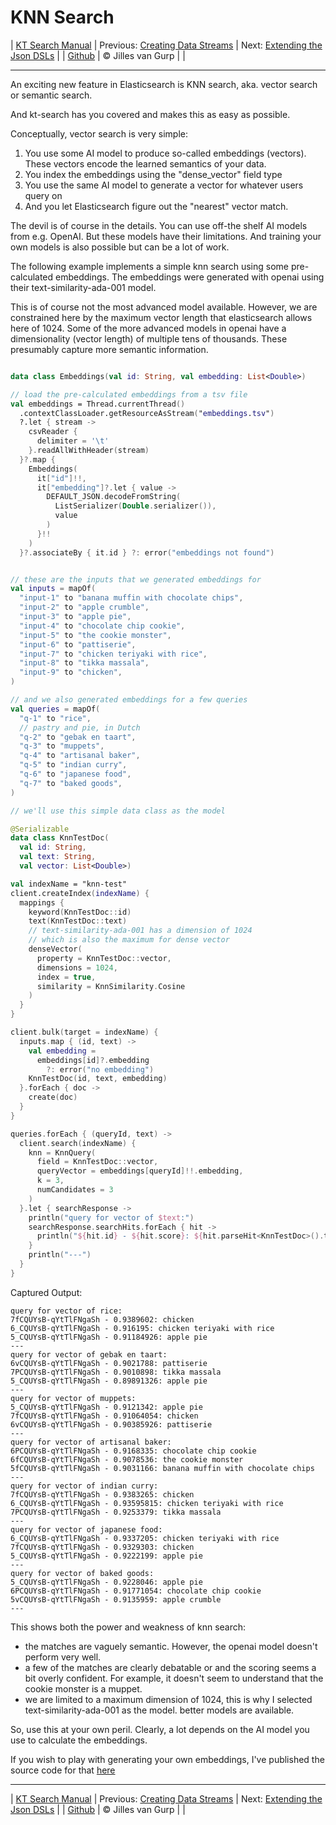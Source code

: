 # KNN Search 

| [KT Search Manual](README.md) | Previous: [Creating Data Streams](DataStreams.md) | Next: [Extending the Json DSLs](ExtendingTheDSL.md) |
| [Github](https://github.com/jillesvangurp/kt-search) | &copy; Jilles van Gurp |  |

---                

An exciting new feature in Elasticsearch is KNN search, aka. vector search or semantic search.

And kt-search has you covered and makes this as easy as possible.

Conceptually, vector search is very simple:

1. You use some AI model to produce so-called embeddings (vectors). 
These vectors encode the learned semantics of your data.
1. You index the embeddings using the "dense_vector" field type
1. You use the same AI model to generate a vector for whatever users query on
1. And you let Elasticsearch figure out the "nearest" vector match.

The devil is of course in the details. You can use off-the shelf AI models from e.g. OpenAI. But these 
models have their limitations. And training your own models is also possible but can be a lot of work.
        
The following example implements a simple knn search using some pre-calculated embeddings.
The embeddings were generated with openai using their text-similarity-ada-001 model.

This is of course not the most advanced model available. However, we are constrained here by the maximum vector length
that elasticsearch allows here of 1024. Some of the more advanced models in openai have a dimensionality 
(vector length) of multiple tens of thousands. These presumably capture more semantic information.

```kotlin

data class Embeddings(val id: String, val embedding: List<Double>)

// load the pre-calculated embeddings from a tsv file
val embeddings = Thread.currentThread()
  .contextClassLoader.getResourceAsStream("embeddings.tsv")
  ?.let { stream ->
    csvReader {
      delimiter = '\t'
    }.readAllWithHeader(stream)
  }?.map {
    Embeddings(
      it["id"]!!,
      it["embedding"]?.let { value ->
        DEFAULT_JSON.decodeFromString(
          ListSerializer(Double.serializer()),
          value
        )
      }!!
    )
  }?.associateBy { it.id } ?: error("embeddings not found")


// these are the inputs that we generated embeddings for
val inputs = mapOf(
  "input-1" to "banana muffin with chocolate chips",
  "input-2" to "apple crumble",
  "input-3" to "apple pie",
  "input-4" to "chocolate chip cookie",
  "input-5" to "the cookie monster",
  "input-6" to "pattiserie",
  "input-7" to "chicken teriyaki with rice",
  "input-8" to "tikka massala",
  "input-9" to "chicken",
)

// and we also generated embeddings for a few queries
val queries = mapOf(
  "q-1" to "rice",
  // pastry and pie, in Dutch
  "q-2" to "gebak en taart",
  "q-3" to "muppets",
  "q-4" to "artisanal baker",
  "q-5" to "indian curry",
  "q-6" to "japanese food",
  "q-7" to "baked goods",
)

// we'll use this simple data class as the model

@Serializable
data class KnnTestDoc(
  val id: String,
  val text: String,
  val vector: List<Double>)

val indexName = "knn-test"
client.createIndex(indexName) {
  mappings {
    keyword(KnnTestDoc::id)
    text(KnnTestDoc::text)
    // text-similarity-ada-001 has a dimension of 1024
    // which is also the maximum for dense vector
    denseVector(
      property = KnnTestDoc::vector,
      dimensions = 1024,
      index = true,
      similarity = KnnSimilarity.Cosine
    )
  }
}

client.bulk(target = indexName) {
  inputs.map { (id, text) ->
    val embedding =
      embeddings[id]?.embedding
        ?: error("no embedding")
    KnnTestDoc(id, text, embedding)
  }.forEach { doc ->
    create(doc)
  }
}

queries.forEach { (queryId, text) ->
  client.search(indexName) {
    knn = KnnQuery(
      field = KnnTestDoc::vector,
      queryVector = embeddings[queryId]!!.embedding,
      k = 3,
      numCandidates = 3
    )
  }.let { searchResponse ->
    println("query for vector of $text:")
    searchResponse.searchHits.forEach { hit ->
      println("${hit.id} - ${hit.score}: ${hit.parseHit<KnnTestDoc>().text}")
    }
    println("---")
  }
}
```

Captured Output:

```
query for vector of rice:
7fCQUYsB-qYtTlFNgaSh - 0.9389602: chicken
6_CQUYsB-qYtTlFNgaSh - 0.916195: chicken teriyaki with rice
5_CQUYsB-qYtTlFNgaSh - 0.91184926: apple pie
---
query for vector of gebak en taart:
6vCQUYsB-qYtTlFNgaSh - 0.9021788: pattiserie
7PCQUYsB-qYtTlFNgaSh - 0.9010898: tikka massala
5_CQUYsB-qYtTlFNgaSh - 0.89891326: apple pie
---
query for vector of muppets:
5_CQUYsB-qYtTlFNgaSh - 0.9121342: apple pie
7fCQUYsB-qYtTlFNgaSh - 0.91064054: chicken
6vCQUYsB-qYtTlFNgaSh - 0.90385926: pattiserie
---
query for vector of artisanal baker:
6PCQUYsB-qYtTlFNgaSh - 0.9168335: chocolate chip cookie
6fCQUYsB-qYtTlFNgaSh - 0.9078536: the cookie monster
5fCQUYsB-qYtTlFNgaSh - 0.9031166: banana muffin with chocolate chips
---
query for vector of indian curry:
7fCQUYsB-qYtTlFNgaSh - 0.9383265: chicken
6_CQUYsB-qYtTlFNgaSh - 0.93595815: chicken teriyaki with rice
7PCQUYsB-qYtTlFNgaSh - 0.9253379: tikka massala
---
query for vector of japanese food:
6_CQUYsB-qYtTlFNgaSh - 0.9337205: chicken teriyaki with rice
7fCQUYsB-qYtTlFNgaSh - 0.9329303: chicken
5_CQUYsB-qYtTlFNgaSh - 0.9222199: apple pie
---
query for vector of baked goods:
5_CQUYsB-qYtTlFNgaSh - 0.9228046: apple pie
6PCQUYsB-qYtTlFNgaSh - 0.91771054: chocolate chip cookie
5vCQUYsB-qYtTlFNgaSh - 0.9135959: apple crumble
---

```

This shows both the power and weakness of knn search:

- the matches are vaguely semantic. However, the openai model doesn't perform very well.
- a few of the matches are clearly debatable or and the scoring seems a bit overly confident. For example, 
it doesn't seem to understand that the cookie monster is a muppet. 
- we are limited to a maximum dimension of 1024, this is why I selected text-similarity-ada-001 as the model.
better models are available.

So, use this at your own peril. Clearly, a lot depends on the AI model you use to calculate the embeddings.

If you wish to play with generating your own embeddings, I've published the source code for that 
[here](https://github.com/jillesvangurp/openai-embeddings-processor)



---

| [KT Search Manual](README.md) | Previous: [Creating Data Streams](DataStreams.md) | Next: [Extending the Json DSLs](ExtendingTheDSL.md) |
| [Github](https://github.com/jillesvangurp/kt-search) | &copy; Jilles van Gurp |  |